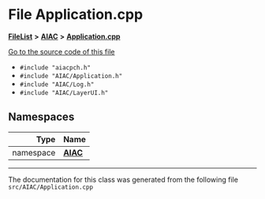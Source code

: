 

# File Application.cpp



[**FileList**](files.md) **>** [**AIAC**](dir_21da83368f7816722f2b707a7b03c84f.md) **>** [**Application.cpp**](Application_8cpp.md)

[Go to the source code of this file](Application_8cpp_source.md)



* `#include "aiacpch.h"`
* `#include "AIAC/Application.h"`
* `#include "AIAC/Log.h"`
* `#include "AIAC/LayerUI.h"`













## Namespaces

| Type | Name |
| ---: | :--- |
| namespace | [**AIAC**](namespaceAIAC.md) <br> |





















































------------------------------
The documentation for this class was generated from the following file `src/AIAC/Application.cpp`

